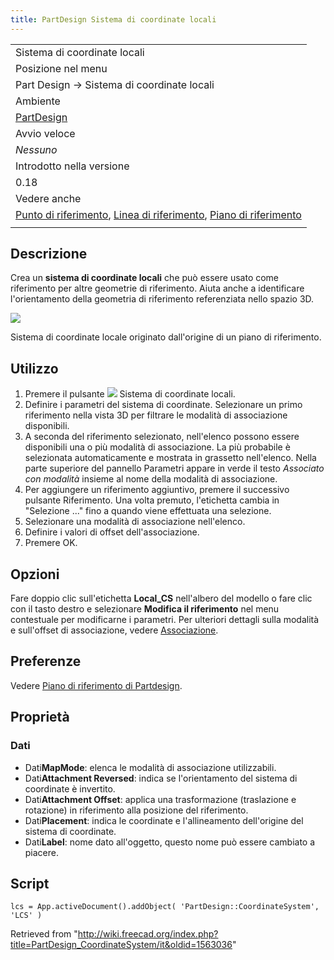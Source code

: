 ```yaml
---
title: PartDesign Sistema di coordinate locali
---
```

|  |
| --- |
| Sistema di coordinate locali |
| Posizione nel menu |
| Part Design → Sistema di coordinate locali |
| Ambiente |
| [PartDesign](/PartDesign_Workbench/it "PartDesign Workbench/it") |
| Avvio veloce |
| *Nessuno* |
| Introdotto nella versione |
| 0.18 |
| Vedere anche |
| [Punto di riferimento](/PartDesign_Point/it "PartDesign Point/it"), [Linea di riferimento](/PartDesign_Line/it "PartDesign Line/it"), [Piano di riferimento](/PartDesign_Plane/it "PartDesign Plane/it") |
|  |

## Descrizione

Crea un **sistema di coordinate locali** che può essere usato come riferimento per altre geometrie di riferimento. Aiuta anche a identificare l'orientamento della geometria di riferimento referenziata nello spazio 3D.

![](/images/PartDesign_LocalCoordinateSystem_Example.png)

Sistema di coordinate locale originato dall'origine di un piano di riferimento.

## Utilizzo

1. Premere il pulsante ![](/images/PartDesign_CoordinateSystem.svg) Sistema di coordinate locali.
2. Definire i parametri del sistema di coordinate. Selezionare un primo riferimento nella vista 3D per filtrare le modalità di associazione disponibili.
3. A seconda del riferimento selezionato, nell'elenco possono essere disponibili una o più modalità di associazione. La più probabile è selezionata automaticamente e mostrata in grassetto nell'elenco. Nella parte superiore del pannello Parametri appare in verde il testo  *Associato con modalità*  insieme al nome della modalità di associazione.
4. Per aggiungere un riferimento aggiuntivo, premere il successivo pulsante Riferimento. Una volta premuto, l'etichetta cambia in "Selezione ..." fino a quando viene effettuata una selezione.
5. Selezionare una modalità di associazione nell'elenco.
6. Definire i valori di offset dell'associazione.
7. Premere OK.

## Opzioni

Fare doppio clic sull'etichetta **Local\_CS** nell'albero del modello o fare clic con il tasto destro e selezionare **Modifica il riferimento** nel menu contestuale per modificarne i parametri. Per ulteriori dettagli sulla modalità e sull'offset di associazione, vedere [Associazione](/Part_EditAttachment/it "Part EditAttachment/it").

## Preferenze

Vedere [Piano di riferimento di Partdesign](/PartDesign_Plane/it#Preferenze "PartDesign Plane/it").

## Proprietà

### Dati

* Dati**MapMode**: elenca le modalità di associazione utilizzabili.
* Dati**Attachment Reversed**: indica se l'orientamento del sistema di coordinate è invertito.
* Dati**Attachment Offset**: applica una trasformazione (traslazione e rotazione) in riferimento alla posizione del riferimento.
* Dati**Placement**: indica le coordinate e l'allineamento dell'origine del sistema di coordinate.
* Dati**Label**: nome dato all'oggetto, questo nome può essere cambiato a piacere.

## Script

```
lcs = App.activeDocument().addObject( 'PartDesign::CoordinateSystem', 'LCS' )

```

Retrieved from "<http://wiki.freecad.org/index.php?title=PartDesign_CoordinateSystem/it&oldid=1563036>"